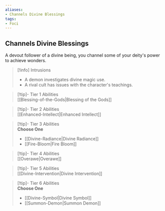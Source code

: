 ```yaml
---
aliases:
- Channels Divine Blessings
tags:
- Foci
---
```


  
## Channels Divine Blessings  
A devout follower of a divine being, you channel some of your deity's power to achieve wonders.  

>[!info] Intrusions  
>- A demon investigates divine magic use.  
>- A rival cult has issues with the character's teachings.  


>[!tip]- Tier 1 Abilities  
> [[Blessing-of-the-Gods|Blessing of the Gods]]  


>[!tip]- Tier 2 Abilities  
> [[Enhanced-Intellect|Enhanced Intellect]]  


>[!tip]- Tier 3 Abilities  
> **Choose One**  
>- [[Divine-Radiance|Divine Radiance]]  
>- [[Fire-Bloom|Fire Bloom]]  


>[!tip]- Tier 4 Abilities  
> [[Overawe|Overawe]]  


>[!tip]- Tier 5 Abilities  
> [[Divine-Intervention|Divine Intervention]]  


>[!tip]- Tier 6 Abilities  
> **Choose One**  
>- [[Divine-Symbol|Divine Symbol]]  
>- [[Summon-Demon|Summon Demon]]